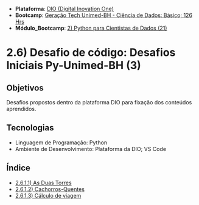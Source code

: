 * **Plataforma**: [DIO (Digital Inovation One)](/dio/)
* **Bootcamp**: [Geração Tech Unimed-BH - Ciência de Dados: Básico; 126 Hrs](/dio/dados_unimed_1/)
* **Módulo_Bootcamp**: [2) Python para Cientistas de Dados (21)](/dio/dados_unimed_1/02-modulo_python/)
# 2.6) Desafio de código: Desafios Iniciais Py-Unimed-BH (3)
## Objetivos
Desafios propostos dentro da plataforma DIO para fixação dos conteúdos aprendidos.
## Tecnologias
* Linguagem de Programação: Python
* Ambiente de Desenvolvimento: Plataforma da DIO; VS Code
## Índice
* [2.6.1.1) As Duas Torres](/dio/dados_unimed_1/02-modulo_python/06-desafio_codigo/01-as_duas_torres.py)
* [2.6.1.2) Cachorros-Quentes](/dio/dados_unimed_1/02-modulo_python/06-desafio_codigo/02-cachorros_quentes.py)
* [2.6.1.3) Cálculo de viagem](/dio/dados_unimed_1/02-modulo_python/06-desafio_codigo/03-calculo_de_viagem.py)